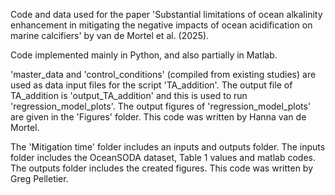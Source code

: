 Code and data used for the paper 'Substantial limitations of ocean alkalinity enhancement in mitigating the negative impacts of ocean acidification on marine calcifiers' by van de Mortel et al. (2025).

Code implemented mainly in Python, and also partially in Matlab.

'master_data and 'control_conditions' (compiled from existing studies) are used as data input files for the script 'TA_addition'.
The output file of TA_addition is 'output_TA_addition' and this is used to run 'regression_model_plots'.
The output figures of 'regression_model_plots' are given in the 'Figures' folder.
This code was written by Hanna van de Mortel.

The 'Mitigation time' folder includes an inputs and outputs folder. 
The inputs folder includes the OceanSODA dataset, Table 1 values and matlab codes.
The outputs folder includes the created figures. 
This code was written by Greg Pelletier.
